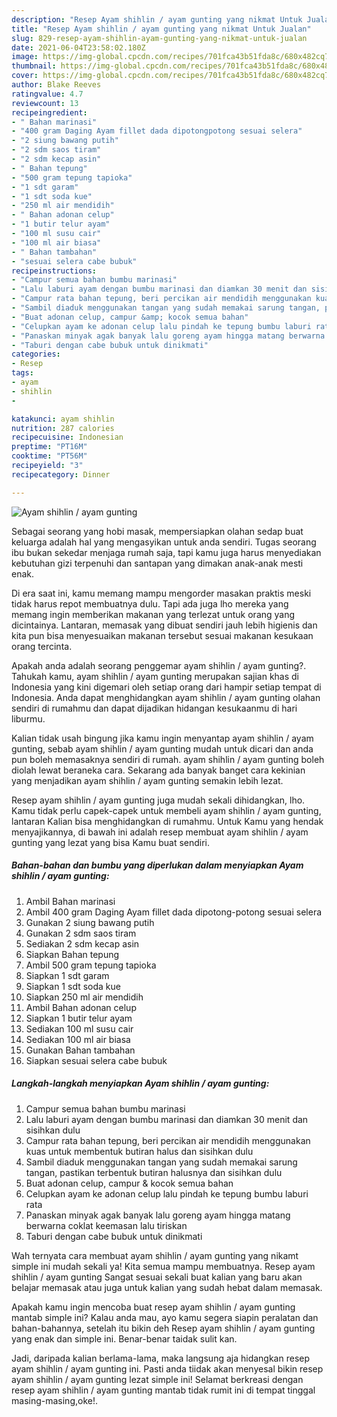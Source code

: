 ```yaml
---
description: "Resep Ayam shihlin / ayam gunting yang nikmat Untuk Jualan"
title: "Resep Ayam shihlin / ayam gunting yang nikmat Untuk Jualan"
slug: 829-resep-ayam-shihlin-ayam-gunting-yang-nikmat-untuk-jualan
date: 2021-06-04T23:58:02.180Z
image: https://img-global.cpcdn.com/recipes/701fca43b51fda8c/680x482cq70/ayam-shihlin-ayam-gunting-foto-resep-utama.jpg
thumbnail: https://img-global.cpcdn.com/recipes/701fca43b51fda8c/680x482cq70/ayam-shihlin-ayam-gunting-foto-resep-utama.jpg
cover: https://img-global.cpcdn.com/recipes/701fca43b51fda8c/680x482cq70/ayam-shihlin-ayam-gunting-foto-resep-utama.jpg
author: Blake Reeves
ratingvalue: 4.7
reviewcount: 13
recipeingredient:
- " Bahan marinasi"
- "400 gram Daging Ayam fillet dada dipotongpotong sesuai selera"
- "2 siung bawang putih"
- "2 sdm saos tiram"
- "2 sdm kecap asin"
- " Bahan tepung"
- "500 gram tepung tapioka"
- "1 sdt garam"
- "1 sdt soda kue"
- "250 ml air mendidih"
- " Bahan adonan celup"
- "1 butir telur ayam"
- "100 ml susu cair"
- "100 ml air biasa"
- " Bahan tambahan"
- "sesuai selera cabe bubuk"
recipeinstructions:
- "Campur semua bahan bumbu marinasi"
- "Lalu laburi ayam dengan bumbu marinasi dan diamkan 30 menit dan sisihkan dulu"
- "Campur rata bahan tepung, beri percikan air mendidih menggunakan kuas untuk membentuk butiran halus dan sisihkan dulu"
- "Sambil diaduk menggunakan tangan yang sudah memakai sarung tangan, pastikan terbentuk butiran halusnya dan sisihkan dulu"
- "Buat adonan celup, campur &amp; kocok semua bahan"
- "Celupkan ayam ke adonan celup lalu pindah ke tepung bumbu laburi rata"
- "Panaskan minyak agak banyak lalu goreng ayam hingga matang berwarna coklat keemasan lalu tiriskan"
- "Taburi dengan cabe bubuk untuk dinikmati"
categories:
- Resep
tags:
- ayam
- shihlin
- 

katakunci: ayam shihlin  
nutrition: 287 calories
recipecuisine: Indonesian
preptime: "PT16M"
cooktime: "PT56M"
recipeyield: "3"
recipecategory: Dinner

---
```



![Ayam shihlin / ayam gunting](https://img-global.cpcdn.com/recipes/701fca43b51fda8c/680x482cq70/ayam-shihlin-ayam-gunting-foto-resep-utama.jpg)

Sebagai seorang yang hobi masak, mempersiapkan olahan sedap buat keluarga adalah hal yang mengasyikan untuk anda sendiri. Tugas seorang ibu bukan sekedar menjaga rumah saja, tapi kamu juga harus menyediakan kebutuhan gizi terpenuhi dan santapan yang dimakan anak-anak mesti enak.

Di era  saat ini, kamu memang mampu mengorder masakan praktis meski tidak harus repot membuatnya dulu. Tapi ada juga lho mereka yang memang ingin memberikan makanan yang terlezat untuk orang yang dicintainya. Lantaran, memasak yang dibuat sendiri jauh lebih higienis dan kita pun bisa menyesuaikan makanan tersebut sesuai makanan kesukaan orang tercinta. 



Apakah anda adalah seorang penggemar ayam shihlin / ayam gunting?. Tahukah kamu, ayam shihlin / ayam gunting merupakan sajian khas di Indonesia yang kini digemari oleh setiap orang dari hampir setiap tempat di Indonesia. Anda dapat menghidangkan ayam shihlin / ayam gunting olahan sendiri di rumahmu dan dapat dijadikan hidangan kesukaanmu di hari liburmu.

Kalian tidak usah bingung jika kamu ingin menyantap ayam shihlin / ayam gunting, sebab ayam shihlin / ayam gunting mudah untuk dicari dan anda pun boleh memasaknya sendiri di rumah. ayam shihlin / ayam gunting boleh diolah lewat beraneka cara. Sekarang ada banyak banget cara kekinian yang menjadikan ayam shihlin / ayam gunting semakin lebih lezat.

Resep ayam shihlin / ayam gunting juga mudah sekali dihidangkan, lho. Kamu tidak perlu capek-capek untuk membeli ayam shihlin / ayam gunting, lantaran Kalian bisa menghidangkan di rumahmu. Untuk Kamu yang hendak menyajikannya, di bawah ini adalah resep membuat ayam shihlin / ayam gunting yang lezat yang bisa Kamu buat sendiri.

<!--inarticleads1-->

##### Bahan-bahan dan bumbu yang diperlukan dalam menyiapkan Ayam shihlin / ayam gunting:

1. Ambil  Bahan marinasi
1. Ambil 400 gram Daging Ayam fillet dada dipotong-potong sesuai selera
1. Gunakan 2 siung bawang putih
1. Gunakan 2 sdm saos tiram
1. Sediakan 2 sdm kecap asin
1. Siapkan  Bahan tepung
1. Ambil 500 gram tepung tapioka
1. Siapkan 1 sdt garam
1. Siapkan 1 sdt soda kue
1. Siapkan 250 ml air mendidih
1. Ambil  Bahan adonan celup
1. Siapkan 1 butir telur ayam
1. Sediakan 100 ml susu cair
1. Sediakan 100 ml air biasa
1. Gunakan  Bahan tambahan
1. Siapkan sesuai selera cabe bubuk




<!--inarticleads2-->

##### Langkah-langkah menyiapkan Ayam shihlin / ayam gunting:

1. Campur semua bahan bumbu marinasi
1. Lalu laburi ayam dengan bumbu marinasi dan diamkan 30 menit dan sisihkan dulu
1. Campur rata bahan tepung, beri percikan air mendidih menggunakan kuas untuk membentuk butiran halus dan sisihkan dulu
1. Sambil diaduk menggunakan tangan yang sudah memakai sarung tangan, pastikan terbentuk butiran halusnya dan sisihkan dulu
1. Buat adonan celup, campur &amp; kocok semua bahan
1. Celupkan ayam ke adonan celup lalu pindah ke tepung bumbu laburi rata
1. Panaskan minyak agak banyak lalu goreng ayam hingga matang berwarna coklat keemasan lalu tiriskan
1. Taburi dengan cabe bubuk untuk dinikmati




Wah ternyata cara membuat ayam shihlin / ayam gunting yang nikamt simple ini mudah sekali ya! Kita semua mampu membuatnya. Resep ayam shihlin / ayam gunting Sangat sesuai sekali buat kalian yang baru akan belajar memasak atau juga untuk kalian yang sudah hebat dalam memasak.

Apakah kamu ingin mencoba buat resep ayam shihlin / ayam gunting mantab simple ini? Kalau anda mau, ayo kamu segera siapin peralatan dan bahan-bahannya, setelah itu bikin deh Resep ayam shihlin / ayam gunting yang enak dan simple ini. Benar-benar taidak sulit kan. 

Jadi, daripada kalian berlama-lama, maka langsung aja hidangkan resep ayam shihlin / ayam gunting ini. Pasti anda tiidak akan menyesal bikin resep ayam shihlin / ayam gunting lezat simple ini! Selamat berkreasi dengan resep ayam shihlin / ayam gunting mantab tidak rumit ini di tempat tinggal masing-masing,oke!.

